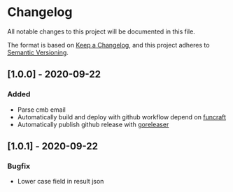 # Changelog

All notable changes to this project will be documented in this file.

The format is based on [Keep a Changelog](https://keepachangelog.com/en/1.0.0/),
and this project adheres to [Semantic Versioning](https://semver.org/spec/v2.0.0.html).

## [1.0.0] - 2020-09-22

### Added

- Parse cmb email
- Automatically build and deploy with github workflow depend on [funcraft](https://github.com/alibaba/funcraft)
- Automatically publish github release with [goreleaser](https://goreleaser.com/)

## [1.0.1] - 2020-09-22

### Bugfix

- Lower case field in result json
